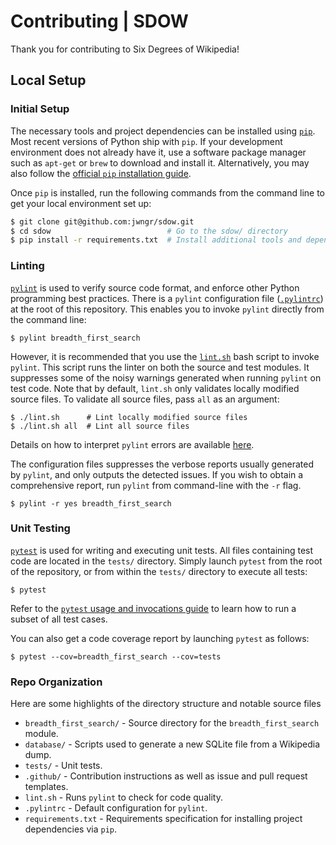 # Contributing | SDOW

Thank you for contributing to Six Degrees of Wikipedia!

## Local Setup

### Initial Setup

The necessary tools and project dependencies can be installed using
[`pip`](https://pypi.python.org/pypi/pip). Most recent versions of Python ship with `pip`. If your
development environment does not already have it, use a software package manager such as `apt-get`
or `brew` to download and install it. Alternatively, you may also follow the
[official `pip` installation guide](https://pip.pypa.io/en/stable/installing/).

Once `pip` is installed, run the following commands from the command line to get your local
environment set up:

```bash
$ git clone git@github.com:jwngr/sdow.git
$ cd sdow                          # Go to the sdow/ directory
$ pip install -r requirements.txt  # Install additional tools and dependencies
```

### Linting

[`pylint`](https://pylint.org/) is used to verify source code format, and enforce other Python
programming best practices. There is a `pylint` configuration file ([`.pylintrc`](../.pylintrc)) at
the root of this repository. This enables you to invoke `pylint` directly from the command line:

```
$ pylint breadth_first_search
```

However, it is recommended that you use the [`lint.sh`](../lint.sh) bash script to invoke `pylint`.
This script runs the linter on both the source and test modules. It suppresses some of the noisy
warnings generated when running `pylint` on test code. Note that by default, `lint.sh` only
validates locally modified source files. To validate all source files, pass `all` as an argument:

```
$ ./lint.sh      # Lint locally modified source files
$ ./lint.sh all  # Lint all source files
```

Details on how to interpret `pylint` errors are available
[here](https://pylint.readthedocs.io/en/latest/user_guide/output.html).

The configuration files suppresses the verbose reports usually generated by `pylint`, and only
outputs the detected issues. If you wish to obtain a comprehensive report, run `pylint` from
command-line with the `-r` flag.

```
$ pylint -r yes breadth_first_search
```

### Unit Testing

[`pytest`](http://doc.pytest.org/en/latest/) is used for writing and executing unit tests. All
files containing test code are located in the `tests/` directory. Simply launch `pytest` from the
root of the repository, or from within the `tests/` directory to execute all tests:

```
$ pytest
```

Refer to the [`pytest` usage and invocations guide](http://doc.pytest.org/en/latest/usage.html)
to learn how to run a subset of all test cases.

You can also get a code coverage report by launching `pytest` as follows:

```
$ pytest --cov=breadth_first_search --cov=tests
```

### Repo Organization

Here are some highlights of the directory structure and notable source files

* `breadth_first_search/` - Source directory for the `breadth_first_search` module.
* `database/` - Scripts used to generate a new SQLite file from a Wikipedia dump.
* `tests/` - Unit tests.
* `.github/` - Contribution instructions as well as issue and pull request templates.
* `lint.sh` - Runs `pylint` to check for code quality.
* `.pylintrc` - Default configuration for `pylint`.
* `requirements.txt` - Requirements specification for installing project dependencies via `pip`.
